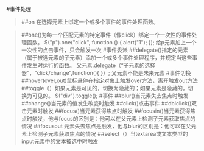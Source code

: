 #事件处理
> ##on 在选择元素上绑定一个或多个事件的事件处理函数。

> ##one()为每一个匹配元素的特定事件（像click）绑定一个一次性的事件处理函数。
	$("p").one("click", function () {
        alert("1");
    });
	给p元素加上一个一次性的点击事件，只会触发一次
#事件委派
> ##delegate()指定的元素（属于被选元素的子元素）添加一个或多个事件处理程序，并规定当这些事件发生时运行的函数。
	父元素.delegate（“子元素的选择器”，“click/change”,function(){
	}）;
	父元素不能是未来元素
#事件切换
> ##hover(over,out)鼠标悬停在指定对象上触发over方法，离开触发out方法
> ##toggle（）如果元素是可见的，切换为隐藏的；如果元素是隐藏的，切换为可见的。
	$("div").toggle();
#事件
> ##blur()当元素失去焦点时触发
> ##change()当元素的值发生改变时触发
> ##click()点击事件
> ##dblclick()双击元素时触发
> ##focus()当元素获得焦点时触发
> ##focusin()当元素获得焦点时触发，他与focus的区别是：他可以在父元素上检测子元素获取焦点的情况
> ##focusout 元素失去焦点是触发，他与blur的区别是：他可以在父元素上检测子元素获取焦点的情况
> ##select（）当textarea或文本类型的input元素中的文本被选中时触发